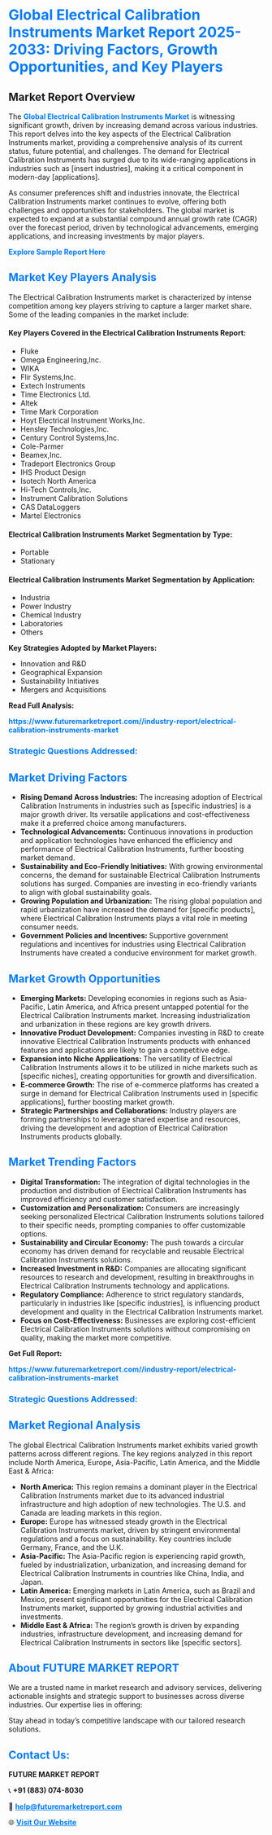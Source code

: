 <h1 style="color: #007BFF;">Global Electrical Calibration Instruments Market Report 2025-2033: Driving Factors, Growth Opportunities, and Key Players</h1>

<section id="overview">
<h2>Market Report Overview</h2>
<p>The <a href="https://www.futuremarketreport.com//industry-report/electrical-calibration-instruments-market" style="color: #007BFF; text-decoration: none;"><strong>Global Electrical Calibration Instruments Market</strong></a> is witnessing significant growth, driven by increasing demand across various industries. This report delves into the key aspects of the Electrical Calibration Instruments market, providing a comprehensive analysis of its current status, future potential, and challenges. The demand for Electrical Calibration Instruments has surged due to its wide-ranging applications in industries such as [insert industries], making it a critical component in modern-day [applications].</p>
<p>As consumer preferences shift and industries innovate, the Electrical Calibration Instruments market continues to evolve, offering both challenges and opportunities for stakeholders. The global market is expected to expand at a substantial compound annual growth rate (CAGR) over the forecast period, driven by technological advancements, emerging applications, and increasing investments by major players.</p>
</section>

<section id="overview">
<p><a href="https://www.futuremarketreport.com//request-sample/reportId=58688" style="color: #007BFF; text-decoration: none;"><strong>Explore Sample Report Here</strong></a></p>
</section>

<section id="key-players">
<h2 style="color: #007BFF;">Market Key Players Analysis</h2>
<p>The Electrical Calibration Instruments market is characterized by intense competition among key players striving to capture a larger market share. Some of the leading companies in the market include:</p>
<h4>Key Players Covered in the Electrical Calibration Instruments Report:</h4>
<ul><li>Fluke</li><li>Omega Engineering,Inc.</li><li>WIKA</li><li>Flir Systems,Inc.</li><li>Extech Instruments</li><li>Time Electronics Ltd.</li><li>Altek</li><li>Time Mark Corporation</li><li>Hoyt Electrical Instrument Works,Inc.</li><li>Hensley Technologies,Inc.</li><li>Century Control Systems,Inc.</li><li>Cole-Parmer</li><li>Beamex,Inc.</li><li>Tradeport Electronics Group</li><li>IHS Product Design</li><li>Isotech North America</li><li>Hi-Tech Controls,Inc.</li><li>Instrument Calibration Solutions</li><li>CAS DataLoggers</li><li>Martel Electronics</li></ul>
<h4>Electrical Calibration Instruments Market Segmentation by Type:</h4>
<ul><li>Portable</li><li>Stationary</li></ul>

<h4>Electrical Calibration Instruments Market Segmentation by Application:</h4>
<ul><li>Industria</li><li>Power Industry</li><li>Chemical Industry</li><li>Laboratories</li><li>Others</li></ul>
<p><strong>Key Strategies Adopted by Market Players:</strong></p>
<ul>
<li>Innovation and R&D</li>
<li>Geographical Expansion</li>
<li>Sustainability Initiatives</li>
<li>Mergers and Acquisitions</li>
</ul>
</section>

<section>
<p><strong>Read Full Analysis: </strong></p><a href="https://www.futuremarketreport.com//industry-report/electrical-calibration-instruments-market" style="color: #007BFF; text-decoration: none;"><strong>https://www.futuremarketreport.com//industry-report/electrical-calibration-instruments-market</strong></a>
<h3 style="color: #007BFF;">Strategic Questions Addressed:</h3>
</section>

<section id="driving-factors">
<h2 style="color: #007BFF;">Market Driving Factors</h2>
<ul>
<li><strong>Rising Demand Across Industries:</strong> The increasing adoption of Electrical Calibration Instruments in industries such as [specific industries] is a major growth driver. Its versatile applications and cost-effectiveness make it a preferred choice among manufacturers.</li>
<li><strong>Technological Advancements:</strong> Continuous innovations in production and application technologies have enhanced the efficiency and performance of Electrical Calibration Instruments, further boosting market demand.</li>
<li><strong>Sustainability and Eco-Friendly Initiatives:</strong> With growing environmental concerns, the demand for sustainable Electrical Calibration Instruments solutions has surged. Companies are investing in eco-friendly variants to align with global sustainability goals.</li>
<li><strong>Growing Population and Urbanization:</strong> The rising global population and rapid urbanization have increased the demand for [specific products], where Electrical Calibration Instruments plays a vital role in meeting consumer needs.</li>
<li><strong>Government Policies and Incentives:</strong> Supportive government regulations and incentives for industries using Electrical Calibration Instruments have created a conducive environment for market growth.</li>
</ul>
</section>

<section id="growth-opportunities">
<h2 style="color: #007BFF;">Market Growth Opportunities</h2>
<ul>
<li><strong>Emerging Markets:</strong> Developing economies in regions such as Asia-Pacific, Latin America, and Africa present untapped potential for the Electrical Calibration Instruments market. Increasing industrialization and urbanization in these regions are key growth drivers.</li>
<li><strong>Innovative Product Development:</strong> Companies investing in R&D to create innovative Electrical Calibration Instruments products with enhanced features and applications are likely to gain a competitive edge.</li>
<li><strong>Expansion into Niche Applications:</strong> The versatility of Electrical Calibration Instruments allows it to be utilized in niche markets such as [specific niches], creating opportunities for growth and diversification.</li>
<li><strong>E-commerce Growth:</strong> The rise of e-commerce platforms has created a surge in demand for Electrical Calibration Instruments used in [specific applications], further boosting market growth.</li>
<li><strong>Strategic Partnerships and Collaborations:</strong> Industry players are forming partnerships to leverage shared expertise and resources, driving the development and adoption of Electrical Calibration Instruments products globally.</li>
</ul>
</section>

<section id="trending-factors">
<h2 style="color: #007BFF;">Market Trending Factors</h2>
<ul>
<li><strong>Digital Transformation:</strong> The integration of digital technologies in the production and distribution of Electrical Calibration Instruments has improved efficiency and customer satisfaction.</li>
<li><strong>Customization and Personalization:</strong> Consumers are increasingly seeking personalized Electrical Calibration Instruments solutions tailored to their specific needs, prompting companies to offer customizable options.</li>
<li><strong>Sustainability and Circular Economy:</strong> The push towards a circular economy has driven demand for recyclable and reusable Electrical Calibration Instruments solutions.</li>
<li><strong>Increased Investment in R&D:</strong> Companies are allocating significant resources to research and development, resulting in breakthroughs in Electrical Calibration Instruments technology and applications.</li>
<li><strong>Regulatory Compliance:</strong> Adherence to strict regulatory standards, particularly in industries like [specific industries], is influencing product development and quality in the Electrical Calibration Instruments market.</li>
<li><strong>Focus on Cost-Effectiveness:</strong> Businesses are exploring cost-efficient Electrical Calibration Instruments solutions without compromising on quality, making the market more competitive.</li>
</ul>
</section>

<section>
<p><strong>Get Full Report: </strong></p><a href="https://www.futuremarketreport.com//industry-report/electrical-calibration-instruments-market" style="color: #007BFF; text-decoration: none;"><strong>https://www.futuremarketreport.com//industry-report/electrical-calibration-instruments-market</strong></a>
<h3 style="color: #007BFF;">Strategic Questions Addressed:</h3>
</section>


<section id="regional-analysis">
<h2 style="color: #007BFF;">Market Regional Analysis</h2>
<p>The global Electrical Calibration Instruments market exhibits varied growth patterns across different regions. The key regions analyzed in this report include North America, Europe, Asia-Pacific, Latin America, and the Middle East & Africa:</p>
<ul>
<li><strong>North America:</strong> This region remains a dominant player in the Electrical Calibration Instruments market due to its advanced industrial infrastructure and high adoption of new technologies. The U.S. and Canada are leading markets in this region.</li>
<li><strong>Europe:</strong> Europe has witnessed steady growth in the Electrical Calibration Instruments market, driven by stringent environmental regulations and a focus on sustainability. Key countries include Germany, France, and the U.K.</li>
<li><strong>Asia-Pacific:</strong> The Asia-Pacific region is experiencing rapid growth, fueled by industrialization, urbanization, and increasing demand for Electrical Calibration Instruments in countries like China, India, and Japan.</li>
<li><strong>Latin America:</strong> Emerging markets in Latin America, such as Brazil and Mexico, present significant opportunities for the Electrical Calibration Instruments market, supported by growing industrial activities and investments.</li>
<li><strong>Middle East & Africa:</strong> The region’s growth is driven by expanding industries, infrastructure development, and increasing demand for Electrical Calibration Instruments in sectors like [specific sectors].</li>
</ul>
</section>

<footer>
<h2 style="color: #007BFF;">About FUTURE MARKET REPORT</h2>
<p>We are a trusted name in market research and advisory services, delivering actionable insights and strategic support to businesses across diverse industries. Our expertise lies in offering:</p>

<p>Stay ahead in today’s competitive landscape with our tailored research solutions.</p>

<h2 style="color: #007BFF;">Contact Us:</h2>
<p><strong>FUTURE MARKET REPORT</strong></p>
<p>📞 <strong>+91 (883) 074-8030</strong></p>
<p>📧 <strong><a href="mailto:help@futuremarketreport.com" style="color: #007BFF;">help@futuremarketreport.com</a></strong></p>
<p>🌐 <strong><a href="https://www.futuremarketreport.com/" style="color: #007BFF;">Visit Our Website</a></strong></p>
</footer>